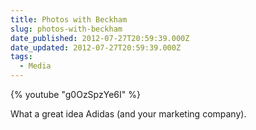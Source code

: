 ```yaml
---
title: Photos with Beckham
slug: photos-with-beckham
date_published: 2012-07-27T20:59:39.000Z
date_updated: 2012-07-27T20:59:39.000Z
tags:
  - Media
---
```


{% youtube "g0OzSpzYe6I" %}

What a great idea Adidas (and your marketing company).
